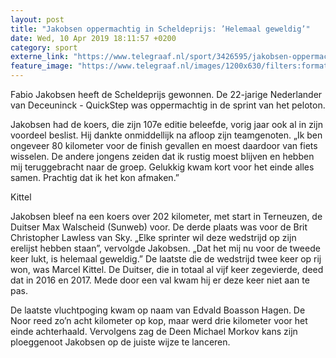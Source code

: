 ```yaml
---
layout: post
title: "Jakobsen oppermachtig in Scheldeprijs: ’Helemaal geweldig’"
date: Wed, 10 Apr 2019 18:11:57 +0200
category: sport
externe_link: "https://www.telegraaf.nl/sport/3426595/jakobsen-oppermachtig-in-scheldeprijs-helemaal-geweldig"
feature_image: "https://www.telegraaf.nl/images/1200x630/filters:format(jpeg):quality(80)/cdn-kiosk-api.telegraaf.nl/5d5bb086-5bab-11e9-966f-0217670beecd.jpg"
---
```


<p class="intro">Fabio Jakobsen heeft de Scheldeprijs gewonnen. De 22-jarige Nederlander van Deceuninck - QuickStep was oppermachtig in de sprint van het peloton.</p> <p>Jakobsen had de koers, die zijn 107e editie beleefde, vorig jaar ook al in zijn voordeel beslist. Hij dankte onmiddellijk na afloop zijn teamgenoten. „Ik ben ongeveer 80 kilometer voor de finish gevallen en moest daardoor van fiets wisselen. De andere jongens zeiden dat ik rustig moest blijven en hebben mij teruggebracht naar de groep. Gelukkig kwam kort voor het einde alles samen. Prachtig dat ik het kon afmaken.”</p><p>Kittel</p><p>Jakobsen bleef na een koers over 202 kilometer, met start in Terneuzen, de Duitser Max Walscheid (Sunweb) voor. De derde plaats was voor de Brit Christopher Lawless van Sky. „Elke sprinter wil deze wedstrijd op zijn erelijst hebben staan”, vervolgde Jakobsen. „Dat het mij nu voor de tweede keer lukt, is helemaal geweldig.” De laatste die de wedstrijd twee keer op rij won, was Marcel Kittel. De Duitser, die in totaal al vijf keer zegevierde, deed dat in 2016 en 2017. Mede door een val kwam hij er deze keer niet aan te pas.</p><p>De laatste vluchtpoging kwam op naam van Edvald Boasson Hagen. De Noor reed zo’n acht kilometer op kop, maar werd drie kilometer voor het einde achterhaald. Vervolgens zag de Deen Michael Morkov kans zijn ploeggenoot Jakobsen op de juiste wijze te lanceren.</p>
